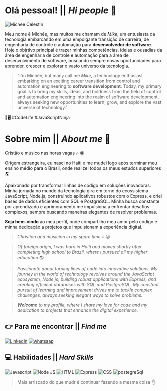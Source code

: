 # Olá pessoal! || *Hi people* 👋

![Michee Celestin](https://github.com/Michee27/Michee27/assets/140012117/6d0a2f9d-7278-4a36-910c-f785e63e19a9)



Meu nome é Michée, mas muitos me chamam de *Mike*, um entusiasta da tecnologia embarcando em uma empolgante transição de carreira, de engenharia de controle e automação para **desenvolvedor de software**. Hoje o objrtivo principal é trazer minhas competências, ideias e ousadias da área de engenharia de controle e automação para a área de desenvolvimento de software, buscando sempre novas oportunidades para aprender, crescer e explorar o vasto universo da tecnologia.

> "I'm Michée, but many call me *Mike*, a technology enthusiast embarking on an exciting career transition from control and automation engineering to **software development**. Today, my primary goal is to bring my skills, ideas, and boldness from the field of control and automation engineering into the realm of software development, always seeking new opportunities to learn, grow, and explore the vast universe of technology."

🚀🖥️ #CodeLife #JavaScriptNinja

# Sobre mim || *About me* :man:

Cristão e músico nas horas vagas :notes: :stuck_out_tongue_winking_eye:

Origem estrangeira, eu nasci no Haiti e me mudei logo após terminar meu ensino médio para o Brasil, onde realizei todos os meus estudos superiores :earth_americas:

Apaixonado por transformar linhas de código em soluções inovadoras. Minha jornada no mundo da tecnologia gira em torno do ecossistema JavaScript, Node.js, construindo aplicativos robustos com o Express, e criei bases de dados eficientes com SQL e PostgreSQL. Minha busca constante por aprendizado e aprimoramento me impulsiona a enfrentar desafios complexos, sempre buscando maneiras elegantes de resolver problemas. 

**Seja bem-vindo** ao meu perfil, onde compartilho meu amor pelo código e minha dedicação a projetos que impulsionam a experiência digital. 


> *Christian and musician in my spare time* :notes: :stuck_out_tongue_winking_eye:

> *Of foreign origin, I was born in Haiti and moved shortly after completing high school to Brazil, where I pursued all my higher education* :earth_americas:

> *Passionate about turning lines of code into innovative solutions. My journey in the world of technology revolves around the JavaScript ecosystem, Node.js, building robust applications with Express, and creating efficient databases with SQL and PostgreSQL. My constant pursuit of learning and improvement drives me to tackle complex challenges, always seeking elegant ways to solve problems.*

>***Welcome** to my profile, where I share my love for code and my dedication to projects that enhance the digital experience.*



## :point_right: Para me encontrar || *Find me*
[![LinkedIn](https://img.shields.io/badge/LinkedIn-0077B5?style=for-the-badge&logo=linkedin&logoColor=white)](https://www.linkedin.com/in/micheecelestin/)
[![whatsaap](https://img.shields.io/badge/WhatsApp-25D366?style=for-the-badge&logo=whatsapp&logoColor=white)](https://wa.me/5547997768422)

## :computer: Habilidades || *Hard Skills*
![Javascript](https://img.shields.io/badge/JavaScript-323330?style=for-the-badge&logo=javascript&logoColor=F7DF1E)
![Node JS](https://img.shields.io/badge/Node%20js-339933?style=for-the-badge&logo=nodedotjs&logoColor=white)
![HTML](https://img.shields.io/badge/HTML5-E34F26?style=for-the-badge&logo=html5&logoColor=white)
![Express](https://img.shields.io/badge/Express%20js-000000?style=for-the-badge&logo=express&logoColor=white)
![CSS](https://img.shields.io/badge/CSS3-1572B6?style=for-the-badge&logo=css3&logoColor=white)
![postegreSql](https://img.shields.io/badge/PostgreSQL-316192?style=for-the-badge&logo=postgresql&logoColor=whit)

> Mais arriscado do que mudr é continuar fazendo a mesma coisa :ok_hand:
